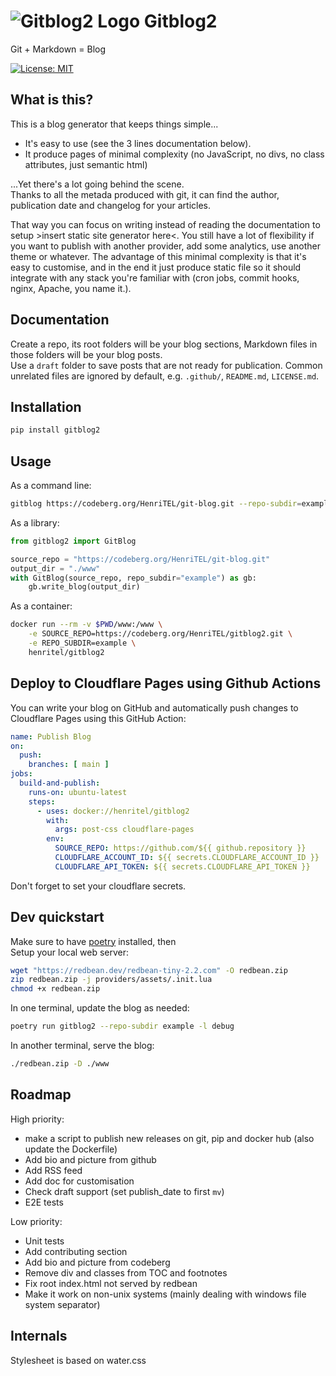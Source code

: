 # ![Gitblog2 Logo](https://blog.henritel.com/media/favicon.svg "title") Gitblog2

Git + Markdown = Blog  

[![License: MIT](https://img.shields.io/badge/License-MIT-blue.svg)](https://opensource.org/licenses/MIT)

## What is this?

This is a blog generator that keeps things simple...  

- It's easy to use (see the 3 lines documentation below).
- It produce pages of minimal complexity (no JavaScript, no divs, no class attributes, just semantic html)

...Yet there's a lot going behind the scene.  
Thanks to all the metada produced with git, it can find the author, publication date and changelog for your articles.

That way you can focus on writing instead of reading the documentation to setup >insert static site generator here<.
You still have a lot of flexibility if you want to publish with another provider, add some analytics, use another theme or whatever. The advantage of this minimal complexity is that it's easy to customise, and in the end it just produce static file so it should integrate with any stack you're familiar with (cron jobs, commit hooks, nginx, Apache, you name it.).

## Documentation

Create a repo, its root folders will be your blog sections, Markdown files in those folders will be your blog posts.  
Use a `draft` folder to save posts that are not ready for publication.
Common unrelated files are ignored by default, e.g. `.github/`, `README.md`, `LICENSE.md`.

## Installation

```bash
pip install gitblog2
```

## Usage

As a command line:

```bash
gitblog https://codeberg.org/HenriTEL/git-blog.git --repo-subdir=example
```

As a library:

```python
from gitblog2 import GitBlog

source_repo = "https://codeberg.org/HenriTEL/git-blog.git"
output_dir = "./www"
with GitBlog(source_repo, repo_subdir="example") as gb:
    gb.write_blog(output_dir)
```

As a container:

```bash
docker run --rm -v $PWD/www:/www \
    -e SOURCE_REPO=https://codeberg.org/HenriTEL/gitblog2.git \
    -e REPO_SUBDIR=example \
    henritel/gitblog2
```

## Deploy to Cloudflare Pages using Github Actions

You can write your blog on GitHub and automatically push changes to Cloudflare Pages using this GitHub Action:

```yaml
name: Publish Blog
on:
  push:
    branches: [ main ]
jobs:
  build-and-publish:
    runs-on: ubuntu-latest
    steps:
      - uses: docker://henritel/gitblog2
        with:
          args: post-css cloudflare-pages
        env:
          SOURCE_REPO: https://github.com/${{ github.repository }}
          CLOUDFLARE_ACCOUNT_ID: ${{ secrets.CLOUDFLARE_ACCOUNT_ID }}
          CLOUDFLARE_API_TOKEN: ${{ secrets.CLOUDFLARE_API_TOKEN }}
```

Don't forget to set your cloudflare secrets.

## Dev quickstart

Make sure to have [poetry](https://python-poetry.org/) installed, then  
Setup your local web server:

```bash
wget "https://redbean.dev/redbean-tiny-2.2.com" -O redbean.zip
zip redbean.zip -j providers/assets/.init.lua
chmod +x redbean.zip
```

In one terminal, update the blog as needed:

```bash
poetry run gitblog2 --repo-subdir example -l debug
```

In another terminal, serve the blog:

```bash
./redbean.zip -D ./www
```

## Roadmap

High priority:

- make a script to publish new releases on git, pip and docker hub (also update the Dockerfile)
- Add bio and picture from github
- Add RSS feed
- Add doc for customisation
- Check draft support (set publish_date to first `mv`)
- E2E tests

Low priority:

- Unit tests
- Add contributing section
- Add bio and picture from codeberg
- Remove div and classes from TOC and footnotes
- Fix root index.html not served by redbean
- Make it work on non-unix systems (mainly dealing with windows file system separator)

## Internals

Stylesheet is based on water.css
